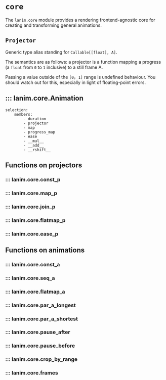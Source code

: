 # `core`

The `lanim.core` module provides a rendering frontend-agnostic core
for creating and transforming general animations.

## `Projector`
Generic type alias standing for `Callable[[float], A]`.

The semantics are as follows: a projector is a function mapping
a progress (a `float` from `0` to `1` inclusive) to a still frame A.

Passing a value outside of the `[0; 1]` range is undefined
behaviour. You should watch out for this, especially in light of
floating-point errors.

## ::: lanim.core.Animation
    selection:
        members:
            - duration
            - projector
            - map
            - progress_map
            - ease
            - __mul__
            - __add__
            - __rshift__

## Functions on projectors

### ::: lanim.core.const_p
### ::: lanim.core.map_p
### ::: lanim.core.join_p
### ::: lanim.core.flatmap_p
### ::: lanim.core.ease_p

## Functions on animations

### ::: lanim.core.const_a
### ::: lanim.core.seq_a
### ::: lanim.core.flatmap_a
### ::: lanim.core.par_a_longest
### ::: lanim.core.par_a_shortest
### ::: lanim.core.pause_after
### ::: lanim.core.pause_before
### ::: lanim.core.crop_by_range
### ::: lanim.core.frames

